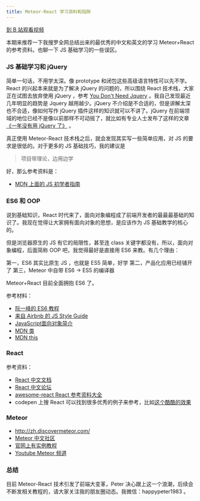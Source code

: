 ```yaml
---
title: Meteor-React 学习资料和陷阱
---
```


[到 B 站观看视频](https://www.bilibili.com/video/BV1sf4y1S7ZE/)

本期来推荐一下我搜罗全网总结出来的最优秀的中文和英文的学习 Meteor+React 的参考资料。也聊一下 JS 基础学习的一些误区。

### JS 基础学习和 jQuery 

简单一句话，不用学太深。像 prototype 和闭包这些高级语言特性可以先不学。React 的兴起本来就是为了解决 jQuery  的问题的，所以围绕 React 技术栈，大家正在试图去放弃使用 jQuery  ，参考 [You Don't Need Jquery](https://github.com/oneuijs/You-Dont-Need-jQuery/blob/master/README.zh-CN.md) 。我自己发现最近几年明显的趋势是 Jquery 越用越少。jQuery 不介绍是不合适的，但是讲解太深也不合适，像如何写作 jQuery 插件这样的知识就可以不讲了。jQuery 在前端领域的地位已经不是像以前那样不可动摇了，就比如有专业人士发布了这样的文章[《一年没有用 jQuery 了》](http://blog.wearecolony.com/a-year-without-jquery/) 。

真正使用 Meteor-React 技术栈之后，就会发现其实写一些简单应用，对 JS 的要求是很低的。对于更多的 JS 基础技巧，我的建议是

>项目带理论，边用边学

好，那么参考资料是：

- [MDN 上面的 JS 初学者指南](https://developer.mozilla.org/zh-CN/docs/Web/JavaScript)

### ES6 和 OOP

说到基础知识，React 时代来了，面向对象编程成了前端开发者的最最最基础的知识了。我现在觉得让大家拥有面向对象的思想，是应该作为 JS 基础教学的核心的。

但是浏览器原生的 JS 有它的局限性，甚至连 class 关键字都没有，所以，面向对象编程，后面简称 OOP 吧，我觉得最好是直接用 ES6 来教。有几个理由：

第一，ES6 其实比原生 JS ，也就是 ES5 简单，好学
第二，产品化应用已经铺开了
第三，Meteor 中自带 ES6 -> ES5 的编译器

Meteor+React 目前全面拥抱 ES6 了。

参考材料：

- [阮一峰的 ES6 教程](http://es6.ruanyifeng.com/) 
- [来自 Airbnb 的 JS Style Guide](https://github.com/airbnb/javascript)
- [JavaScript面向对象简介](https://developer.mozilla.org/zh-CN/docs/Web/JavaScript/Introduction_to_Object-Oriented_JavaScript)
- [MDN 类](https://developer.mozilla.org/zh-CN/docs/Web/JavaScript/Reference/Classes)
- [MDN this](https://developer.mozilla.org/zh-CN/docs/Web/JavaScript/Reference/Operators/this)

### React 

参考资料：

- [React 中文文档](http://reactjs.cn/)
- [React 中文论坛](http://react-china.org/)
- [awesome-react React 参考资料大全](https://github.com/enaqx/awesome-react)
- codepen 上搜 React 可以找到很多优秀的例子来参考，比如[这个酷酷的效果](http://codepen.io/anthonydugois/pen/JYoqqm)

### Meteor

- <http://zh.discovermeteor.com/>
- [Meteor 中文社区](http://www.meteorhub.org/)
- [官网上有实例教程](https://www.meteor.com/tutorials/react/components)
- [Youtube Meteor 频道](https://www.youtube.com/user/MeteorVideos)

### 总结

目前 Meteor-React 技术引发了前端大变革，Peter 决心跟上这一个浪潮，后续会不断发相关教程的，请大家关注我的朋友圈动态。我微信：happypeter1983 。
